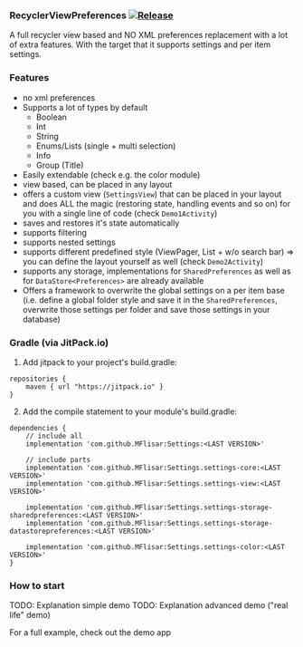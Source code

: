 ### RecyclerViewPreferences [![Release](https://jitpack.io/v/MFlisar/Settings.svg)](https://jitpack.io/#MFlisar/Settings)

A full recycler view based and NO XML preferences replacement with a lot of extra features. With the target that it supports settings and per item settings.

### Features

* no xml preferences
* Supports a lot of types by default
	* Boolean
	* Int
	* String
	* Enums/Lists (single + multi selection)
	* Info
	* Group (Title)
* Easily extendable (check e.g. the color module)
* view based, can be placed in any layout
* offers a custom view (`SettingsView`) that can be placed in your layout and does ALL the magic (restoring state, handling events and so on) for you with a single line of code (check `Demo1Activity`)
* saves and restores it's state automatically
* supports filtering
* supports nested settings
* supports different predefined style (ViewPager, List + w/o search bar) => you can define the layout yourself as well (check `Demo2Activity`)
* supports any storage, implementations for `SharedPreferences` as well as for `DataStore<Preferences>` are already available
* Offers a framework to overwrite the global settings on a per item base (i.e. define a global folder style and save it in the `SharedPreferences`, overwrite those settings per folder and save those settings in your database)

### Gradle (via JitPack.io)

1) Add jitpack to your project's build.gradle:
```
repositories {
	maven { url "https://jitpack.io" }
}
```

2) Add the compile statement to your module's build.gradle:
```
dependencies {
	// include all
	implementation 'com.github.MFlisar:Settings:<LAST VERSION>'
	
	// include parts
	implementation 'com.github.MFlisar:Settings.settings-core:<LAST VERSION>'
	implementation 'com.github.MFlisar:Settings.settings-view:<LAST VERSION>'
	
	implementation 'com.github.MFlisar:Settings.settings-storage-sharedpreferences:<LAST VERSION>'
	implementation 'com.github.MFlisar:Settings.settings-storage-datastorepreferences:<LAST VERSION>'
	
	implementation 'com.github.MFlisar:Settings.settings-color:<LAST VERSION>'	
}
```

### How to start

TODO: Explanation simple demo
TODO: Explanation advanced demo ("real life" demo)

For a full example, check out the demo app

